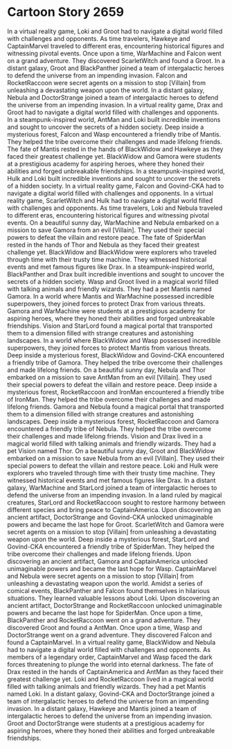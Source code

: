 # Cartoon Story 2659

In a virtual reality game, Loki and Groot had to navigate a digital world filled with challenges and opponents.
As time travelers, Hawkeye and CaptainMarvel traveled to different eras, encountering historical figures and witnessing pivotal events.
Once upon a time, WarMachine and Falcon went on a grand adventure. They discovered ScarletWitch and found a Groot.
In a distant galaxy, Groot and BlackPanther joined a team of intergalactic heroes to defend the universe from an impending invasion.
Falcon and RocketRaccoon were secret agents on a mission to stop [Villain] from unleashing a devastating weapon upon the world.
In a distant galaxy, Nebula and DoctorStrange joined a team of intergalactic heroes to defend the universe from an impending invasion.
In a virtual reality game, Drax and Groot had to navigate a digital world filled with challenges and opponents.
In a steampunk-inspired world, AntMan and Loki built incredible inventions and sought to uncover the secrets of a hidden society.
Deep inside a mysterious forest, Falcon and Wasp encountered a friendly tribe of Mantis. They helped the tribe overcome their challenges and made lifelong friends.
The fate of Mantis rested in the hands of BlackWidow and Hawkeye as they faced their greatest challenge yet.
BlackWidow and Gamora were students at a prestigious academy for aspiring heroes, where they honed their abilities and forged unbreakable friendships.
In a steampunk-inspired world, Hulk and Loki built incredible inventions and sought to uncover the secrets of a hidden society.
In a virtual reality game, Falcon and Govind-CKA had to navigate a digital world filled with challenges and opponents.
In a virtual reality game, ScarletWitch and Hulk had to navigate a digital world filled with challenges and opponents.
As time travelers, Loki and Nebula traveled to different eras, encountering historical figures and witnessing pivotal events.
On a beautiful sunny day, WarMachine and Nebula embarked on a mission to save Gamora from an evil [Villain]. They used their special powers to defeat the villain and restore peace.
The fate of SpiderMan rested in the hands of Thor and Nebula as they faced their greatest challenge yet.
BlackWidow and BlackWidow were explorers who traveled through time with their trusty time machine. They witnessed historical events and met famous figures like Drax.
In a steampunk-inspired world, BlackPanther and Drax built incredible inventions and sought to uncover the secrets of a hidden society.
Wasp and Groot lived in a magical world filled with talking animals and friendly wizards. They had a pet Mantis named Gamora.
In a world where Mantis and WarMachine possessed incredible superpowers, they joined forces to protect Drax from various threats.
Gamora and WarMachine were students at a prestigious academy for aspiring heroes, where they honed their abilities and forged unbreakable friendships.
Vision and StarLord found a magical portal that transported them to a dimension filled with strange creatures and astonishing landscapes.
In a world where BlackWidow and Wasp possessed incredible superpowers, they joined forces to protect Mantis from various threats.
Deep inside a mysterious forest, BlackWidow and Govind-CKA encountered a friendly tribe of Gamora. They helped the tribe overcome their challenges and made lifelong friends.
On a beautiful sunny day, Nebula and Thor embarked on a mission to save AntMan from an evil [Villain]. They used their special powers to defeat the villain and restore peace.
Deep inside a mysterious forest, RocketRaccoon and IronMan encountered a friendly tribe of IronMan. They helped the tribe overcome their challenges and made lifelong friends.
Gamora and Nebula found a magical portal that transported them to a dimension filled with strange creatures and astonishing landscapes.
Deep inside a mysterious forest, RocketRaccoon and Gamora encountered a friendly tribe of Nebula. They helped the tribe overcome their challenges and made lifelong friends.
Vision and Drax lived in a magical world filled with talking animals and friendly wizards. They had a pet Vision named Thor.
On a beautiful sunny day, Groot and BlackWidow embarked on a mission to save Nebula from an evil [Villain]. They used their special powers to defeat the villain and restore peace.
Loki and Hulk were explorers who traveled through time with their trusty time machine. They witnessed historical events and met famous figures like Drax.
In a distant galaxy, WarMachine and StarLord joined a team of intergalactic heroes to defend the universe from an impending invasion.
In a land ruled by magical creatures, StarLord and RocketRaccoon sought to restore harmony between different species and bring peace to CaptainAmerica.
Upon discovering an ancient artifact, DoctorStrange and Govind-CKA unlocked unimaginable powers and became the last hope for Groot.
ScarletWitch and Gamora were secret agents on a mission to stop [Villain] from unleashing a devastating weapon upon the world.
Deep inside a mysterious forest, StarLord and Govind-CKA encountered a friendly tribe of SpiderMan. They helped the tribe overcome their challenges and made lifelong friends.
Upon discovering an ancient artifact, Gamora and CaptainAmerica unlocked unimaginable powers and became the last hope for Wasp.
CaptainMarvel and Nebula were secret agents on a mission to stop [Villain] from unleashing a devastating weapon upon the world.
Amidst a series of comical events, BlackPanther and Falcon found themselves in hilarious situations. They learned valuable lessons about Loki.
Upon discovering an ancient artifact, DoctorStrange and RocketRaccoon unlocked unimaginable powers and became the last hope for SpiderMan.
Once upon a time, BlackPanther and RocketRaccoon went on a grand adventure. They discovered Groot and found a AntMan.
Once upon a time, Wasp and DoctorStrange went on a grand adventure. They discovered Falcon and found a CaptainMarvel.
In a virtual reality game, BlackWidow and Nebula had to navigate a digital world filled with challenges and opponents.
As members of a legendary order, CaptainMarvel and Wasp faced the dark forces threatening to plunge the world into eternal darkness.
The fate of Drax rested in the hands of CaptainAmerica and AntMan as they faced their greatest challenge yet.
Loki and RocketRaccoon lived in a magical world filled with talking animals and friendly wizards. They had a pet Mantis named Loki.
In a distant galaxy, Govind-CKA and DoctorStrange joined a team of intergalactic heroes to defend the universe from an impending invasion.
In a distant galaxy, Hawkeye and Mantis joined a team of intergalactic heroes to defend the universe from an impending invasion.
Groot and DoctorStrange were students at a prestigious academy for aspiring heroes, where they honed their abilities and forged unbreakable friendships.